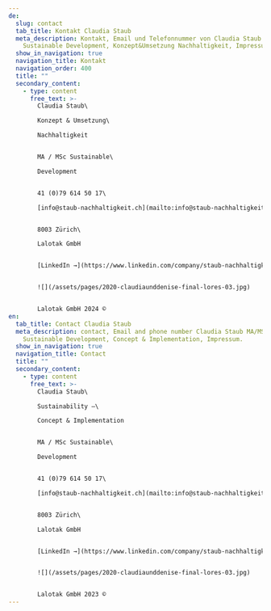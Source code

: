 ```yaml
---
de:
  slug: contact
  tab_title: Kontakt Claudia Staub
  meta_description: Kontakt, Email und Telefonnummer von Claudia Staub MA/MSc
    Sustainable Development, Konzept&Umsetzung Nachhaltigkeit, Impressum.
  show_in_navigation: true
  navigation_title: Kontakt
  navigation_order: 400
  title: ""
  secondary_content:
    - type: content
      free_text: >-
        Claudia Staub\

        Konzept & Umsetzung\

        Nachhaltigkeit


        MA / MSc Sustainable\

        Development


        41 (0)79 614 50 17\

        [info@staub-nachhaltigkeit.ch](mailto:info@staub-nachhaltigkeit.ch)


        8003 Zürich\

        Lalotak GmbH


        [LinkedIn →](https://www.linkedin.com/company/staub-nachhaltigkeit-ch/about/?viewAsMember=true)


        ![](/assets/pages/2020-claudiaunddenise-final-lores-03.jpg)


        Lalotak GmbH 2024 ©
en:
  tab_title: Contact Claudia Staub
  meta_description: contact, Email and phone number Claudia Staub MA/MSc
    Sustainable Development, Concept & Implementation, Impressum.
  show_in_navigation: true
  navigation_title: Contact
  title: ""
  secondary_content:
    - type: content
      free_text: >-
        Claudia Staub\

        Sustainability –\

        Concept & Implementation


        MA / MSc Sustainable\

        Development


        41 (0)79 614 50 17\

        [info@staub-nachhaltigkeit.ch](mailto:info@staub-nachhaltigkeit.ch)


        8003 Zürich\

        Lalotak GmbH


        [LinkedIn →](https://www.linkedin.com/company/staub-nachhaltigkeit-ch/about/?viewAsMember=true)


        ![](/assets/pages/2020-claudiaunddenise-final-lores-03.jpg)


        Lalotak GmbH 2023 ©
---
```

